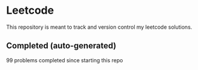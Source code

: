 # Leetcode

This repository is meant to track and version control my leetcode solutions.

## Completed (auto-generated)

99 problems completed since starting this repo
